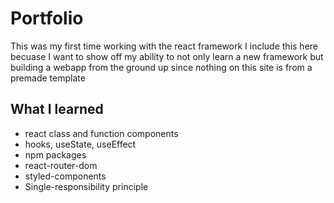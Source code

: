 # Portfolio
This was my first time working with the react framework
I include this here becuase I want to show off my ability to 
not only learn a new framework but building a webapp from the ground up
since nothing on this site is from a premade template
## What I learned
- react class and function components
- hooks, useState, useEffect
- npm packages 
- react-router-dom
- styled-components
- Single-responsibility principle
